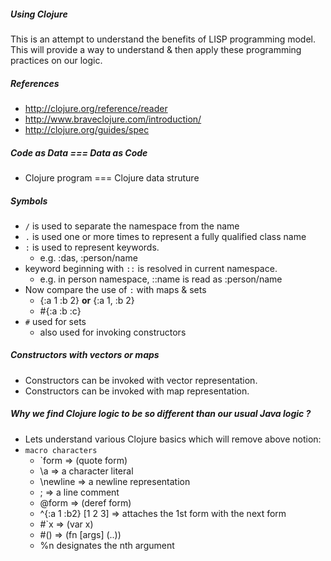 ##### Using Clojure
This is an attempt to understand the benefits of LISP programming model. This
will provide a way to understand & then apply these programming practices
on our logic.

##### References
- http://clojure.org/reference/reader
- http://www.braveclojure.com/introduction/
- http://clojure.org/guides/spec


##### Code as Data === Data as Code
- Clojure program === Clojure data struture

##### Symbols
- ```/``` is used to separate the namespace from the name
- ```.``` is used one or more times to represent a fully qualified class name
- ```:``` is used to represent keywords.
  - e.g. :das, :person/name
- keyword beginning with ```::``` is resolved in current namespace.
  - e.g. in person namespace, ::name is read as :person/name
- Now compare the use of ```:``` with maps & sets
  - {:a 1 :b 2} __or__ {:a 1, :b 2}
  - #{:a :b :c}
- ```#``` used for sets
  - also used for invoking constructors

##### Constructors with vectors or maps
- Constructors can be invoked with vector representation.
- Constructors can be invoked with map representation.

##### Why we find Clojure logic to be so different than our usual Java logic ?
- Lets understand various Clojure basics which will remove above notion:
- ```macro characters```
  - `form                 => (quote form)
  - \a                    => a character literal
  - \newline              => a newline representation
  - ;                     => a line comment
  - @form                 => (deref form)
  - ^{:a 1 :b2} [1 2 3]   => attaches the 1st form with the next form
  - #`x                   => (var x)
  - #()                   => (fn [args] (..))
  - %n    designates the nth argument


#####
